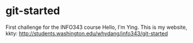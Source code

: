 # git-started
First challenge for the INFO343 course
Hello, I'm Ying.
This is my website, kkty:
http://students.washington.edu/whydang/info343/git-started